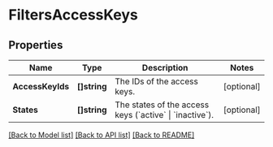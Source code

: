 # FiltersAccessKeys

## Properties

Name | Type | Description | Notes
------------ | ------------- | ------------- | -------------
**AccessKeyIds** | **[]string** | The IDs of the access keys. | [optional] 
**States** | **[]string** | The states of the access keys (&#x60;active&#x60; \\| &#x60;inactive&#x60;). | [optional] 

[[Back to Model list]](../README.md#documentation-for-models) [[Back to API list]](../README.md#documentation-for-api-endpoints) [[Back to README]](../README.md)


